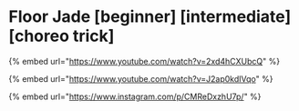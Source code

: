 # Floor Jade \[beginner] \[intermediate] \[choreo trick]

{% embed url="https://www.youtube.com/watch?v=2xd4hCXUbcQ" %}

{% embed url="https://www.youtube.com/watch?v=J2ap0kdIVqo" %}

{% embed url="https://www.instagram.com/p/CMReDxzhU7p/" %}
